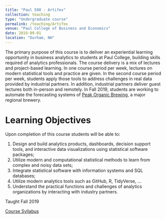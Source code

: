```yaml
---
title: "Paul 598 - Artifex"
collection: teaching
type: "Undergraduate course"
permalink: /teaching/Artifex
venue: "Paul College of Business and Economics"
date: 2019-09-01
location: "Durham, NH"
---
```


The primary purpose of this course is to deliver an experiential learning opportunity in business analytics to students at Paul College, building skills required of analytics professionals.  The course delivery is a mix of lectures and project-based learning.  In one course period per week, lectures on modern statistical tools and practice are given.  In the second course period per week, students apply those tools to address challenges in real data provided by industrial partners.  In addition, industrial partners deliver guest lectures both in-person and remotely. In Fall 2019, students are working to automate the forecasting systems of [Peak Organic Brewing](https://www.peakbrewing.com/), a major regional brewery.             


Learning Objectives
======
Upon completion of this course students will be able to: 
  1.	Design and build analytics products, dashboards, decision support tools, and interactive data visualizations using statistical software packages; 
  2.	Utilize modern and computational statistical methods to learn from complex and noisy data sets; 
  3.	Integrate statistical software with information systems and SQL databases;
  4.	Utilize modern analytics tools such as GitHub, R, TidyVerse, …   
  5.	Understand the practical functions and challenges of analytics organizations by interacting with industry partners.

Taught Fall 2019

[Course Syllabus](https://g-lynn.github.io/files/Artifex_Syllabus.pdf)
